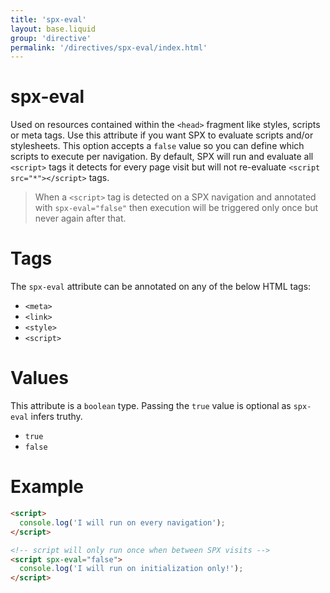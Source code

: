 ```yaml
---
title: 'spx-eval'
layout: base.liquid
group: 'directive'
permalink: '/directives/spx-eval/index.html'
---
```


# spx-eval

Used on resources contained within the `<head>` fragment like styles, scripts or meta tags. Use this attribute if you want SPX to evaluate scripts and/or stylesheets. This option accepts a `false` value so you can define which scripts to execute per navigation. By default, SPX will run and evaluate all `<script>` tags it detects for every page visit but will not re-evaluate `<script src="*"></script>` tags.

> When a `<script>` tag is detected on a SPX navigation and annotated with `spx-eval="false"` then execution will be triggered only once but never again after that.

# Tags

The `spx-eval` attribute can be annotated on any of the below HTML tags:

- `<meta>`
- `<link>`
- `<style>`
- `<script>`

# Values

This attribute is a `boolean` type. Passing the `true` value is optional as `spx-eval` infers truthy.

- `true`
- `false`

# Example

```html
<script>
  console.log('I will run on every navigation');
</script>

<!-- script will only run once when between SPX visits -->
<script spx-eval="false">
  console.log('I will run on initialization only!');
</script>
```
